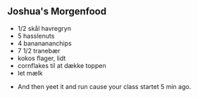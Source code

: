 ## Joshua's Morgenfood
* 1/2 skål havregryn
* 5 hasslenuts
* 4 bananananchips
* 7 1/2 tranebær
* kokos flager, lidt
* cornflakes til at dække toppen
* let mælk

- And then yeet it and run cause your class startet 5 min ago. 
